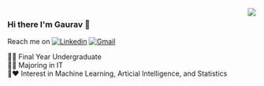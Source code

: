 <img align='right' src="https://github-readme-stats.vercel.app/api?username=gauravsharma-97&show_icons=true">

### Hi there I'm Gaurav :wave:

<!-- [![gauravsharma.com](https://img.shields.io/static/v1?label=gauravsharma.com&message=%20&color=yellow&logo=&style=flat-square&logoColor=white)](https://www.gauravsharma.com/) -->

Reach me on 
[![Linkedin](https://img.shields.io/static/v1?label=LinkedIn&message=%20&color=orange&logo=Linkedin&style=flat-square&logoColor=white)](https://www.linkedin.com/in/gs-11/)
[![Gmail](https://img.shields.io/static/v1?label=Gmail&message=%20&color=red&logo=gmail&style=flat-square&logoColor=white)](mailto:gauravsharmaa97@gmail.com)
  
  
 👨‍🎓  Final Year Undergraduate  
 👨‍💻  Majoring in IT  
 👨‍:heart:  Interest in Machine Learning, Articial Intelligence, and Statistics
 
 <!-- 🚧 **Current Project:**  -->

<!-- ⭐️ From [Gaurav Sharma](https://github.com/gauravsharma-97) -->
